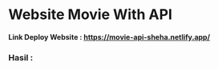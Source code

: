 # Website Movie With API
#### Link Deploy Website : https://movie-api-sheha.netlify.app/
### Hasil :
